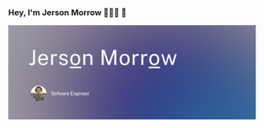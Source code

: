 ### Hey, I'm Jerson Morrow 👨🏻‍💻 👋

[![ProfileBanner](https://github.com/jersonmorrow/jersonmorrow/blob/main/Images/banner-github.png)](https://jersonmorrow.com)

<!--
**jersonmorrow/jersonmorrow** is a ✨ _special_ ✨ repository because its `README.md` (this file) appears on your GitHub profile.

Here are some ideas to get you started:

- 🔭 I’m currently working on ...
- 🌱 I’m currently learning ...
- 👯 I’m looking to collaborate on ...
- 🤔 I’m looking for help with ...
- 💬 Ask me about ...
- 📫 How to reach me: ...
- 😄 Pronouns: ...
- ⚡ Fun fact: ...
-->
